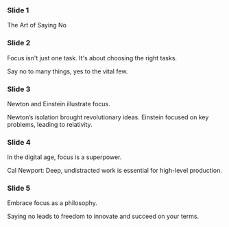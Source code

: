 ### Slide 1

The Art of Saying No

### Slide 2

Focus isn't just one task. It's about choosing the right tasks.

Say no to many things, yes to the vital few.

### Slide 3

Newton and Einstein illustrate focus.

Newton’s isolation brought revolutionary ideas.
Einstein focused on key problems, leading to relativity.

### Slide 4

In the digital age, focus is a superpower. 

Cal Newport: Deep, undistracted work is essential for high-level production.

### Slide 5

Embrace focus as a philosophy.

Saying no leads to freedom to innovate and succeed on your terms.
